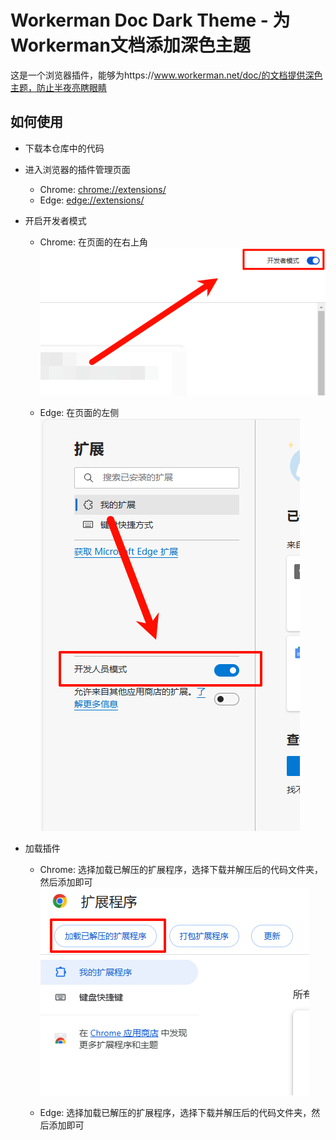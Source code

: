 # Workerman Doc Dark Theme - 为Workerman文档添加深色主题

这是一个浏览器插件，能够为https://www.workerman.net/doc/的文档提供深色主题，防止半夜亮瞎眼睛


## 如何使用

- 下载本仓库中的代码
- 进入浏览器的插件管理页面
    - Chrome: [chrome://extensions/](chrome://extensions/)
    - Edge: [edge://extensions/](edge://extensions/)
- 开启开发者模式
    - Chrome: 在页面的在右上角
        ![](./img/step_1_chrome.png)

    - Edge: 在页面的左侧  
        ![](./img/step_1_edge.png)

- 加载插件
    - Chrome: 选择加载已解压的扩展程序，选择下载并解压后的代码文件夹，然后添加即可
        ![](./img/step_2_chrome.png)
        
    - Edge: 选择加载已解压的扩展程序，选择下载并解压后的代码文件夹，然后添加即可
